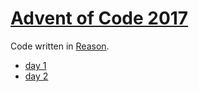# [Advent of Code 2017](http://adventofcode.com/2017)
Code written in [Reason](https://reasonml.github.io).

- [day 1](src/day1.re)
- [day 2](src/day2.re)

